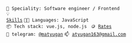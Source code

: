 <code>👷 Speciality: Software engineer / Frontend</code><br>
<code>💡 [Skills](SKILLS.md)</code>
<code>🧑‍💻 Languages: JavaScript </code>
<code>📦 Tech stack: vue.js, node.js </code>
<code>🪙 [Rates](RATES.md)</code><br>
<code>💬 telegram: [@matyugan](https://telegram.me/matyugan)</code>
<code>📫 [atyugan163@gmail.com](mailto:atyugan163@gmail.com)</code>
